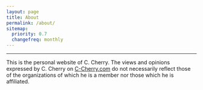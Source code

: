 ```yaml
---
layout: page
title: About
permalink: /about/
sitemap:
  priority: 0.7
  changefreq: monthly
---
```


<hr>

This is the personal website of C. Cherry. The views and opinions expressed by C. Cherry on [C-Cherry.com](http://www.c-cherry.com) do not necessarily reflect those of the organizations of which he is a member nor those which he is affiliated.
